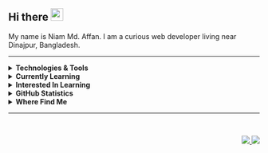 ## Hi there <img src="https://media.giphy.com/media/hvRJCLFzcasrR4ia7z/giphy.gif" width="25px"></a>

My name is Niam Md. Affan. I am a curious web developer living near Dinajpur, Bangladesh.

<hr/>

<details>
  <summary><b>Technologies & Tools</b></summary>
  <br/>
  <p>
    <img alt="HTML5" src="https://img.shields.io/badge/HTML5-E34F26.svg?&style=for-the-badge&logo=html5&logoColor=white" />
    <img alt="CSS3" src="https://img.shields.io/badge/CSS3-%231572B6.svg?&style=for-the-badge&logo=css3" />
    <img alt="Bootstrap" src="https://img.shields.io/badge/BOOTSTRAP-%23F05033.svg?&style=for-the-badge&logo=bootstrap&logoColor=white" />
    <img alt="Tailwind CSS" src="https://img.shields.io/badge/TAILWIND%20CSS-%23F05033.svg?&style=for-the-badge&logo=tailwind%20css" />
    <img alt="JavaScript" src="https://img.shields.io/badge/JAVASCRIPT-323330.svg?&style=for-the-badge&logo=javascript" />
    <img alt="REST API" src="https://img.shields.io/badge/REST%20API-02569B.svg?&style=for-the-badge&logo=rest&logoColor=white" />
    <img alt="React" src="https://img.shields.io/badge/REACT-%23007ACC.svg?&style=for-the-badge&logo=react" />
    <img alt="Material-UI" src="https://img.shields.io/badge/MATERIAL%20UI-%23F05033.svg?&style=for-the-badge&logo=material-ui" />
    <img alt="React Native" src="https://img.shields.io/badge/REACT%20NATIVE-%23F05033.svg?&style=for-the-badge&logo=react%20native&logoColor=white" />
    <img alt="TypeScript" src="https://img.shields.io/badge/TYPESCRIPT-%23007ACC.svg?&style=for-the-badge&logo=typescript&logoColor=white" />
    <img alt="Redux" src="https://img.shields.io/badge/REDUX-%23F05033.svg?&style=for-the-badge&logo=redux" />
    <img alt="Firebase" src="https://img.shields.io/badge/FIREBASE-FFCA28.svg?&style=for-the-badge&logo=firebase&logoColor=white" />
    <img alt="NodeJS" src="https://img.shields.io/badge/NODEJS-339933.svg?&style=for-the-badge&logo=node.js&logoColor=white" />
    <img alt="ExpressJS" src="https://img.shields.io/badge/EXPRESSJS-%23F05033.svg?&style=for-the-badge&logo=express.js" />
    <img alt="MongoDB" src="https://img.shields.io/badge/MONGODB-47A248.svg?&style=for-the-badge&logo=mongodb&logoColor=white" />
    <img alt="NPM" src="https://img.shields.io/badge/NPM-CB3837?style=for-the-badge&logo=npm" />
    <img alt="Git" src="https://img.shields.io/badge/GIT-%23F05033.svg?&style=for-the-badge&logo=git&logoColor=white" />
    <img alt="Github" src="https://img.shields.io/badge/GITHUB-%23121011.svg?&style=for-the-badge&logo=github" />
    <img alt="VSCode" src="https://img.shields.io/badge/VSCODE-007ACC.svg?&style=for-the-badge&logo=visual-studio-code" />
    <img alt="Netlify" src="https://img.shields.io/badge/NETLIFY-%23F05033.svg?&style=for-the-badge&logo=netlify" />
    <img alt="Heroku" src="https://img.shields.io/badge/HEROKU-%23F05033.svg?&style=for-the-badge&logo=heroku" />
    <img alt="Chrome Dev Tool" src="https://img.shields.io/badge/CHROME%20DEV%20TOOL-%23F05033.svg?&style=for-the-badge&logo=chrome%20dev%20tool" />
  </p>
</details>

<details>
  <summary><b>Currently Learning</b></summary>
  <br/>
  <p>
    <img alt="Mongoose" src="https://img.shields.io/badge/Mongoose-E0234E.svg?&style=for-the-badge&logo=mongoose" />
    <img alt="GraphQL" src="https://img.shields.io/badge/GRAPHQL-E10098.svg?&style=for-the-badge&logo=graphql&logoColor=white" />
    <img alt="Webpack" src="https://img.shields.io/badge/Webpack-8DD6F9?style=for-the-badge&logo=webpack&logoColor=white" />
    <img alt="SASS" src="https://img.shields.io/badge/SASS-CC6699.svg?&style=for-the-badge&logo=sass&logoColor=white" />
  </p>
</details>

<details>
  <summary><b>Interested In Learning</b></summary>
  <br/>
  <p>
    <img alt="Python" src="https://img.shields.io/badge/PYTHON-3776AB.svg?&style=for-the-badge&logo=python&logoColor=white" />
    <img alt="PHP" src="https://img.shields.io/badge/PHP-777BB4.svg?&style=for-the-badge&logo=php&logoColor=white" />
    <img alt="Angular" src="https://img.shields.io/badge/ANGULAR-DD0031.svg?&style=for-the-badge&logo=angular" />
    <img alt="LINUX" src="https://img.shields.io/badge/LINUX-FCC624?style=for-the-badge&logo=linux&logoColor=white" />
    <img alt="AWS" src="https://img.shields.io/badge/AMAZON%20AWS-232F3E.svg?&style=for-the-badge&logo=amazon-aws" />
    <img alt="MySQL" src="https://img.shields.io/badge/MY%20SQL-4479A1.svg?&style=for-the-badge&logo=mysql&logoColor=white" />
    <img alt="Postgre SQL" src="https://img.shields.io/badge/POSTGRES-%23316192.svg?&style=for-the-badge&logo=postgresql&logoColor=white" />
    <img alt="SQLite" src="https://img.shields.io/badge/SQLITE-003B57.svg?&style=for-the-badge&logo=sqlite" />
    <img alt="Docker" src="https://img.shields.io/badge/Docker-46a2f1?style=for-the-badge&logo=docker&logoColor=white" />
    <img alt="Google Cloud Platform" src="https://img.shields.io/badge/Google_Cloud_Platform-1a73e8?style=for-the-badge&logo=google-cloud&logoColor=white" />
    <img alt="MVC Architecture" src="https://img.shields.io/badge/MVC-888888.svg?&style=for-the-badge" />
    <img alt="TDD" src="https://img.shields.io/badge/TEST%20DD-E34F26.svg?&style=for-the-badge&logo=tdd" />
    <img alt="SCRUM" src="https://img.shields.io/badge/SCRUM-6DB33F.svg?&style=for-the-badge&logo=ddd" />
  </p>
</details>

<details>
  <summary><b>GitHub Statistics</b></summary>
  <br/>
    <p align="center">
        <img height="137px" src="https://github-readme-streak-stats.herokuapp.com/?user=niambaust17&hide_border=true&theme=gruvbox" />
    </p>
    <p align="center">
        <img height="137px" src="https://github-readme-stats.vercel.app/api?username=niambaust17&hide_title=true&hide_border=true&show_icons=true&include_all_commits=true&count_private=true&line_height=21&theme=gruvbox" /> <img height="137px" src="https://github-readme-stats.vercel.app/api/top-langs/?username=niambaust17&hide=html&hide_title=true&hide_border=true&layout=compact&langs_count=8&theme=gruvbox" />
    </p>
</details>

<details>
  <summary><b>Where Find Me</b></summary>
  <br/>
    <p align="center">
        <a target="_blank" href="https://xenodochial-raman-e4f950.netlify.app"><img src="https://img.shields.io/badge/-WEB-FF4088?style=for-the-badge&logo=Hugo&logoColor=white"></img></a>	
        <a target="_blank" href="https://www.linkedin.com/in/niam-md-affan-61aa92144/"><img src="https://img.shields.io/badge/-LinkedIn-0077B5?style=for-the-badge&logo=Linkedin&logoColor=white"></img></a>
        <a target="_blank" href="https://medium.com/@niamaffan"><img src="https://img.shields.io/badge/-Medium-12100E?style=for-the-badge&logo=Medium&logoColor=white"></img</a>
    </p>
</details>

<hr/>
<br/>

<p align="right">
<img src="https://komarev.com/ghpvc/?username=niambaust17&style=plastic&label=Views"><img>
<img src="https://badges.pufler.dev/visits/niambaust17/niambaust17?color=black&logo=github" />
</p>
